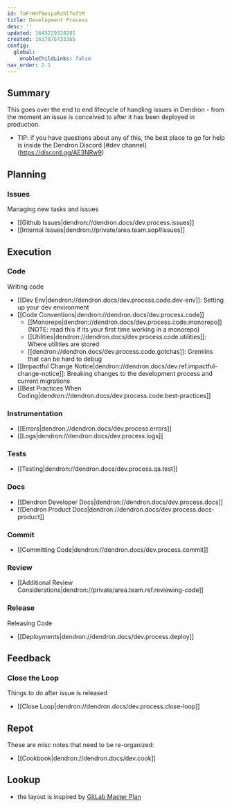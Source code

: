 ```yaml
---
id: 7aFrHnTNespaRzhlTwftM
title: Development Process
desc: ''
updated: 1645229328281
created: 1637876733365
config:
  global:
    enableChildLinks: false
nav_order: 2.1
---
```


## Summary

This goes over the end to end lifecycle of handling issues in Dendron - from the moment an issue is conceived to after it has been deployed in production.

- TIP: if you have questions about any of this, the best place to go for help is inside the Dendron Discord [#dev channel] (https://discord.gg/AE3NRw9)

## Planning

### Issues

Managing new tasks and issues

- [[Github Issues|dendron://dendron.docs/dev.process.issues]]
- [[Internal Issues|dendron://private/area.team.sop#issues]]

## Execution

### Code

Writing code

- [[Dev Env|dendron://dendron.docs/dev.process.code.dev-env]]: Setting up your dev environment
- [[Code Conventions|dendron://dendron.docs/dev.process.code]]
  - [[Monorepo|dendron://dendron.docs/dev.process.code.monorepo]] (NOTE: read this if its your first time working in a monorepo)
  - [[Utilities|dendron://dendron.docs/dev.process.code.utilities]]: Where utilities are stored
  - [[dendron://dendron.docs/dev.process.code.gotchas]]: Gremlins that can be hard to debug
- [[Impactful Change Notice|dendron://dendron.docs/dev.ref.impactful-change-notice]]: Breaking changes to the development process and current migrations
- [[Best Practices When Coding|dendron://dendron.docs/dev.process.code.best-practices]]

### Instrumentation

- [[Errors|dendron://dendron.docs/dev.process.errors]]
- [[Logs|dendron://dendron.docs/dev.process.logs]]

### Tests

- [[Testing|dendron://dendron.docs/dev.process.qa.test]]

### Docs

- [[Dendron Developer Docs|dendron://dendron.docs/dev.process.docs]]
- [[Dendron Product Docs|dendron://dendron.docs/dev.process.docs-product]]

### Commit

- [[Committing Code|dendron://dendron.docs/dev.process.commit]]

### Review

- [[Additional Review Considerations|dendron://private/area.team.ref.reviewing-code]]

### Release

Releasing Code

- [[Deployments|dendron://dendron.docs/dev.process.deploy]]

## Feedback

### Close the Loop

Things to do after issue is released

- [[Close Loop|dendron://dendron.docs/dev.process.close-loop]]

## Repot

These are misc notes that need to be re-organized:

- [[Cookbook|dendron://dendron.docs/dev.cook]]

## Lookup

- the layout is inspired by [GitLab Master Plan](https://about.gitlab.com/blog/2016/09/13/gitlab-master-plan/)
